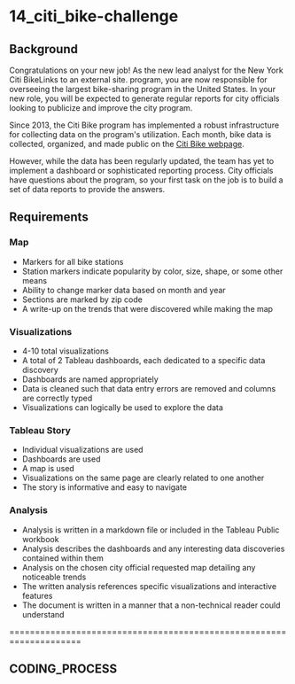 # 14_citi_bike-challenge

## Background
Congratulations on your new job! As the new lead analyst for the New York Citi BikeLinks to an external site. program, you are now responsible for overseeing the largest bike-sharing program in the United States. In your new role, you will be expected to generate regular reports for city officials looking to publicize and improve the city program.

Since 2013, the Citi Bike program has implemented a robust infrastructure for collecting data on the program's utilization. Each month, bike data is collected, organized, and made public on the [Citi Bike webpage](https://citibikenyc.com/system-data).

However, while the data has been regularly updated, the team has yet to implement a dashboard or sophisticated reporting process. City officials have questions about the program, so your first task on the job is to build a set of data reports to provide the answers.

## Requirements
### Map
- Markers for all bike stations
- Station markers indicate popularity by color, size, shape, or some other means
- Ability to change marker data based on month and year
- Sections are marked by zip code
- A write-up on the trends that were discovered while making the map

### Visualizations
- 4-10 total visualizations
- A total of 2 Tableau dashboards, each dedicated to a specific data discovery
- Dashboards are named appropriately
- Data is cleaned such that data entry errors are removed and columns are correctly typed
- Visualizations can logically be used to explore the data

### Tableau Story
- Individual visualizations are used
- Dashboards are used
- A map is used
- Visualizations on the same page are clearly related to one another
- The story is informative and easy to navigate

### Analysis
- Analysis is written in a markdown file or included in the Tableau Public workbook
- Analysis describes the dashboards and any interesting data discoveries contained within them
- Analysis on the chosen city official requested map detailing any noticeable trends
- The written analysis references specific visualizations and interactive features
- The document is written in a manner that a non-technical reader could understand      

====================================================================
## CODING_PROCESS



